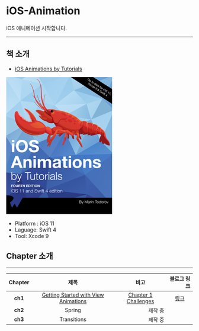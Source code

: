 # iOS-Animation

iOS 애니메이션 시작합니다.

------

## 책 소개

- [iOS Animations by Tutorials](https://store.raywenderlich.com/products/ios-animations-by-tutorials)

![](./img/img_1.png)

  - Platform : iOS 11
  - Laguage: Swift 4
  - Tool: Xcode 9

## Chapter 소개
---

|  <center>Chapter</center> |  <center> 제목 </center> |  <center> 비고 </center> | 블로그 링크 |
|:--------|:--------:|--------:|--------:|
|<center> **ch1** </center> | <center> [Getting Started with View Animations](./Chapter/ch1) </center> | <center>[Chapter 1 Challenges](./Chapter/ch1_Challenges)</center> | <center>[링크](http://linsaeng.tistory.com/12)</center>
|<center> **ch2** </center>| <center> Spring </center> | 제작 중 |
|<center> **ch3** </center>| <center> Transitions </center> | 제작 중 |
